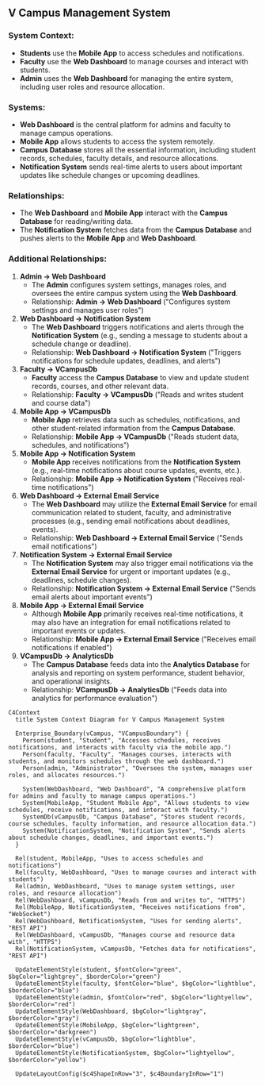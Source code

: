 ## V Campus Management System

### System Context:
- **Students** use the **Mobile App** to access schedules and notifications.
- **Faculty** use the **Web Dashboard** to manage courses and interact with students.
- **Admin** uses the **Web Dashboard** for managing the entire system, including user roles and resource allocation.

### Systems:
- **Web Dashboard** is the central platform for admins and faculty to manage campus operations.
- **Mobile App** allows students to access the system remotely.
- **Campus Database** stores all the essential information, including student records, schedules, faculty details, and resource allocations.
- **Notification System** sends real-time alerts to users about important updates like schedule changes or upcoming deadlines.

### Relationships:
- The **Web Dashboard** and **Mobile App** interact with the **Campus Database** for reading/writing data.
- The **Notification System** fetches data from the **Campus Database** and pushes alerts to the **Mobile App** and **Web Dashboard**.

### Additional Relationships:
1. **Admin → Web Dashboard**  
   - The **Admin** configures system settings, manages roles, and oversees the entire campus system using the **Web Dashboard**.  
   - Relationship: **Admin → Web Dashboard** ("Configures system settings and manages user roles")
2. **Web Dashboard → Notification System**  
   - The **Web Dashboard** triggers notifications and alerts through the **Notification System** (e.g., sending a message to students about a schedule change or deadline).  
   - Relationship: **Web Dashboard → Notification System** ("Triggers notifications for schedule updates, deadlines, and alerts")
3. **Faculty → VCampusDb**  
   - **Faculty** access the **Campus Database** to view and update student records, courses, and other relevant data.  
   - Relationship: **Faculty → VCampusDb** ("Reads and writes student and course data")
4. **Mobile App → VCampusDb**  
   - **Mobile App** retrieves data such as schedules, notifications, and other student-related information from the **Campus Database**.  
   - Relationship: **Mobile App → VCampusDb** ("Reads student data, schedules, and notifications")
5. **Mobile App → Notification System**  
   - **Mobile App** receives notifications from the **Notification System** (e.g., real-time notifications about course updates, events, etc.).  
   - Relationship: **Mobile App → Notification System** ("Receives real-time notifications")
6. **Web Dashboard → External Email Service**  
   - The **Web Dashboard** may utilize the **External Email Service** for email communication related to student, faculty, and administrative processes (e.g., sending email notifications about deadlines, events).  
   - Relationship: **Web Dashboard → External Email Service** ("Sends email notifications")
7. **Notification System → External Email Service**  
   - The **Notification System** may also trigger email notifications via the **External Email Service** for urgent or important updates (e.g., deadlines, schedule changes).  
   - Relationship: **Notification System → External Email Service** ("Sends email alerts about important events")
8. **Mobile App → External Email Service**  
   - Although **Mobile App** primarily receives real-time notifications, it may also have an integration for email notifications related to important events or updates.  
   - Relationship: **Mobile App → External Email Service** ("Receives email notifications if enabled")
9. **VCampusDb → AnalyticsDb**  
   - The **Campus Database** feeds data into the **Analytics Database** for analysis and reporting on system performance, student behavior, and operational insights.  
   - Relationship: **VCampusDb → AnalyticsDb** ("Feeds data into analytics for performance evaluation")


```mermaid
C4Context
  title System Context Diagram for V Campus Management System

  Enterprise_Boundary(vCampus, "VCampusBoundary") {
    Person(student, "Student", "Accesses schedules, receives notifications, and interacts with faculty via the mobile app.")
    Person(faculty, "Faculty", "Manages courses, interacts with students, and monitors schedules through the web dashboard.")
    Person(admin, "Administrator", "Oversees the system, manages user roles, and allocates resources.")

    System(WebDashboard, "Web Dashboard", "A comprehensive platform for admins and faculty to manage campus operations.")
    System(MobileApp, "Student Mobile App", "Allows students to view schedules, receive notifications, and interact with faculty.")
    SystemDb(vCampusDb, "Campus Database", "Stores student records, course schedules, faculty information, and resource allocation data.")
    System(NotificationSystem, "Notification System", "Sends alerts about schedule changes, deadlines, and important events.")
  }

  Rel(student, MobileApp, "Uses to access schedules and notifications")
  Rel(faculty, WebDashboard, "Uses to manage courses and interact with students")
  Rel(admin, WebDashboard, "Uses to manage system settings, user roles, and resource allocation")
  Rel(WebDashboard, vCampusDb, "Reads from and writes to", "HTTPS")
  Rel(MobileApp, NotificationSystem, "Receives notifications from", "WebSocket")
  Rel(WebDashboard, NotificationSystem, "Uses for sending alerts", "REST API")
  Rel(WebDashboard, vCampusDb, "Manages course and resource data with", "HTTPS")
  Rel(NotificationSystem, vCampusDb, "Fetches data for notifications", "REST API")

  UpdateElementStyle(student, $fontColor="green", $bgColor="lightgrey", $borderColor="green")
  UpdateElementStyle(faculty, $fontColor="blue", $bgColor="lightblue", $borderColor="blue")
  UpdateElementStyle(admin, $fontColor="red", $bgColor="lightyellow", $borderColor="red")
  UpdateElementStyle(WebDashboard, $bgColor="lightgray", $borderColor="gray")
  UpdateElementStyle(MobileApp, $bgColor="lightgreen", $borderColor="darkgreen")
  UpdateElementStyle(vCampusDb, $bgColor="lightblue", $borderColor="blue")
  UpdateElementStyle(NotificationSystem, $bgColor="lightyellow", $borderColor="yellow")

  UpdateLayoutConfig($c4ShapeInRow="3", $c4BoundaryInRow="1")
